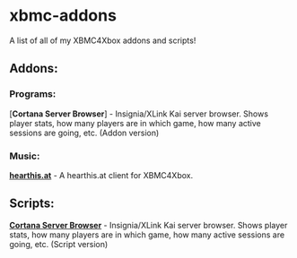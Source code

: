 # xbmc-addons
A list of all of my XBMC4Xbox addons and scripts!

## Addons:
### Programs:
[**Cortana Server Browser**] - Insignia/XLink Kai server browser. Shows player stats, how many players are in which game, how many active sessions are going, etc. (Addon version)
### Music:
[**hearthis.at**](https://github.com/faithvoid/plugin.music.hearthisat) - A hearthis.at client for XBMC4Xbox.

## Scripts:
[**Cortana Server Browser**](https://github.com/faithvoid/script.cortanaserverbrowser) - Insignia/XLink Kai server browser. Shows player stats, how many players are in which game, how many active sessions are going, etc. (Script version)
